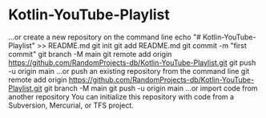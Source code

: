 # Kotlin-YouTube-Playlist


…or create a new repository on the command line
echo "# Kotlin-YouTube-Playlist" >> README.md
git init
git add README.md
git commit -m "first commit"
git branch -M main
git remote add origin https://github.com/RandomProjects-db/Kotlin-YouTube-Playlist.git
git push -u origin main
…or push an existing repository from the command line
git remote add origin https://github.com/RandomProjects-db/Kotlin-YouTube-Playlist.git
git branch -M main
git push -u origin main
…or import code from another repository
You can initialize this repository with code from a Subversion, Mercurial, or TFS project.
